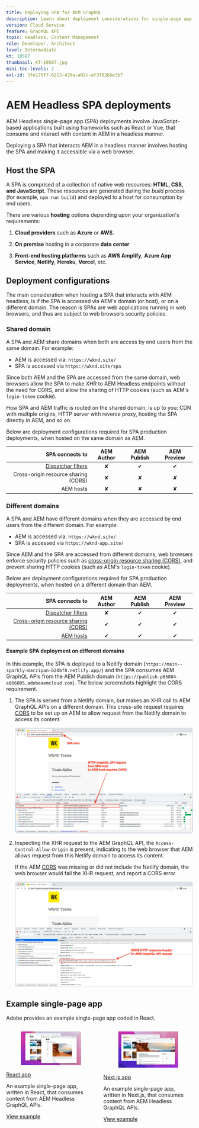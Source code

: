 ```yaml
---
title: Deploying SPA for AEM GraphQL
description: Learn about deployment considerations for single-page app (SPA) AEM Headless deployments.
version: Cloud Service
feature: GraphQL API
topic: Headless, Content Management
role: Developer, Architect
level: Intermediate
kt: 10587
thumbnail: KT-10587.jpg
mini-toc-levels: 2
exl-id: 3fe175f7-6213-439a-a02c-af3f82b6e3b7
---
```

# AEM Headless SPA deployments

AEM Headless single-page app (SPA) deployments involve JavaScript-based applications built using frameworks such as React or Vue, that consume and interact with content in AEM in a headless manner.

Deploying a SPA that interacts AEM in a headless manner involves hosting the SPA and making it accessible via a web browser.

## Host the SPA

A SPA is comprised of a collection of native web resources: **HTML, CSS, and JavaScript**. These resources are generated during the _build_ process (for example, `npm run build`) and deployed to a host for consumption by end users.

There are various **hosting** options depending upon your organization's requirements:

1. **Cloud providers** such as **Azure** or **AWS**.

2. **On premise** hosting in a corporate **data center**

3. **Front-end hosting platforms** such as **AWS Amplify**, **Azure App Service**, **Netlify**, **Heroku**, **Vercel**, etc.

## Deployment configurations

The main consideration when hosting a SPA that interacts with AEM headless, is if the SPA is accessed via AEM's domain (or host), or on a different domain.  The reason is SPAs are web applications running in web browsers, and thus are subject to web browsers security policies. 

### Shared domain

A SPA and AEM share domains when both are access by end users from the same domain. For example:

+ AEM is accessed via: `https://wknd.site/`
+ SPA is accessed via `https://wknd.site/spa`

Since both AEM and the SPA are accessed from the same domain, web browsers allow the SPA to make XHR to AEM Headless endpoints without the need for CORS, and allow the sharing of HTTP cookies (such as AEM's `login-token` cookie).

How SPA and AEM traffic is routed on the shared domain, is up to you: CDN with multiple origins, HTTP server with reverse proxy, hosting the SPA directly in AEM, and so on.

Below are deployment configurations required for SPA production deployments, when hosted on the same domain as AEM.

| SPA connects to                                    | AEM Author | AEM Publish | AEM Preview |
|---------------------------------------------------:|:----------:|:-----------:|:-----------:|
| [Dispatcher filters](./configurations/dispatcher-filters.md)      | &#10008;   | &#10004;    | &#10004;    |
| Cross-origin resource sharing (CORS)                              | &#10008;   | &#10008;    | &#10008;    |
| AEM hosts                                                         | &#10008;   | &#10008;    | &#10008;    |

### Different domains

A SPA and AEM have different domains when they are accessed by end users from the different domain. For example:

+ AEM is accessed via: `https://wknd.site/`
+ SPA is accessed via `https://wknd-app.site/`

Since AEM and the SPA are accessed from different domains, web browsers enforce security policies such as [cross-origin resource sharing (CORS)](./configurations/cors.md), and prevent sharing HTTP cookies (such as AEM's `login-token` cookie).

Below are deployment configurations required for SPA production deployments, when hosted on a different domain than AEM.

| SPA connects to                                    | AEM Author | AEM Publish | AEM Preview |
|---------------------------------------------------:|:----------:|:-----------:|:-----------:|
| [Dispatcher filters](./configurations/dispatcher-filters.md)      | &#10008;   | &#10004;    | &#10004;    |
| [Cross-origin resource sharing (CORS)](./configurations/cors.md)  | &#10004;   | &#10004;    | &#10004;    |
| [AEM hosts](./configurations/aem-hosts.md)                         | &#10004;   | &#10004;    | &#10004;    |

#### Example SPA deployment on different domains

In this example, the SPA is deployed to a Netlify domain (`https://main--sparkly-marzipan-b20bf8.netlify.app/`) and the SPA consumes AEM GraphQL APIs from the AEM Publish domain (`https://publish-p65804-e666805.adobeaemcloud.com`). The below screenshots highlight the CORS requirement.

1. The SPA is served from a Netlify domain, but makes an XHR call to AEM GraphQL APIs on a different domain. This cross-site request requires [CORS](./configurations/cors.md) to be set up on AEM to allow request from the Netlify domain to access its content.

    ![SPA request served from SPA & AEM hosts ](assets/spa/cors-requirement.png)

2. Inspecting the XHR request to the AEM GraphQL API, the `Access-Control-Allow-Origin` is present, indicating to the web browser that AEM allows request from this Netlify domain to access its content.

    If the AEM [CORS](./configurations/cors.md) was missing or did not include the Netlify domain, the web browser would fail the XHR request, and report a CORS error.

   ![CORS Response Header AEM GraphQL API](assets/spa/cors-response-headers.png)

## Example single-page app

Adobe provides an example single-page app coded in React.

<div class="columns is-multiline">
<!-- React app -->
<div class="column is-half-tablet is-half-desktop is-one-third-widescreen" aria-label="React app" tabindex="0">
   <div class="card">
       <div class="card-image">
           <figure class="image is-16by9">
               <a href="../example-apps/react-app.md" title="React app" tabindex="-1">
                   <img class="is-bordered-r-small" src="../example-apps/assets/react-app/react-app-card.png" alt="React app">
               </a>
           </figure>
       </div>
       <div class="card-content is-padded-small">
           <div class="content">
               <p class="headline is-size-6 has-text-weight-bold"><a href="../example-apps/react-app.md" title="React app">React app</a></p>
               <p class="is-size-6">An example single-page app, written in React, that consumes content from AEM Headless GraphQL APIs.</p>
               <a href="../example-apps/react-app.md" class="spectrum-Button spectrum-Button--outline spectrum-Button--primary spectrum-Button--sizeM">
                   <span class="spectrum-Button-label has-no-wrap has-text-weight-bold">View example</span>
               </a>
           </div>
       </div>
   </div>
</div>
<!-- Next.js app -->
<div class="column is-half-tablet is-half-desktop is-one-third-widescreen" aria-label="Next.js app" tabindex="0">
   <div class="card">
       <div class="card-image">
           <figure class="image is-16by9">
               <a href="../example-apps/next-js.md" title="Next.js app" tabindex="-1">
                   <img class="is-bordered-r-small" src="../example-apps/assets/next-js/next-js-card.png" alt="Next.js app">
               </a>
           </figure>
       </div>
       <div class="card-content is-padded-small">
           <div class="content">
               <p class="headline is-size-6 has-text-weight-bold"><a href="../example-apps/next-js.md" title="Next.js app">Next.js app</a></p>
               <p class="is-size-6">An example single-page app, written in Next.js, that consumes content from AEM Headless GraphQL APIs.</p>
               <a href="../example-apps/next-js.md" class="spectrum-Button spectrum-Button--outline spectrum-Button--primary spectrum-Button--sizeM">
                   <span class="spectrum-Button-label has-no-wrap has-text-weight-bold">View example</span>
               </a>
           </div>
       </div>
   </div>
</div>
</div>
